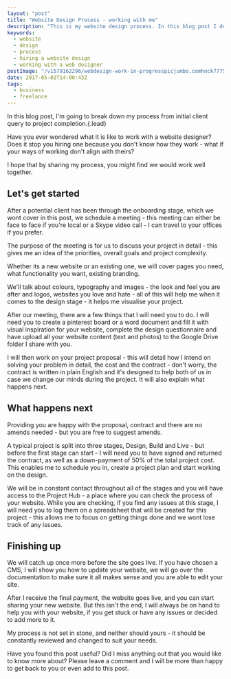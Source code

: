 ```yaml
---
layout: "post"
title: "Website Design Process - working with me"
description: "This is my website design process. In this blog post I detail my process from initial client contact to the end of a project."
keywords:
  - website
  - design
  - process
  - hiring a website design
  - working with a web designer
postImage: "/v1579162296/webdesign-work-in-progresspicjumbo.comhnck7775.jpg"
date: 2017-05-02T14:00:43Z
tags:
  - business
  - freelance
---
```

In this blog post, I'm going to break down my process from initial client query to project completion.{.lead}

Have you ever wondered what it is like to work with a website designer? Does it stop you hiring one because you don't know how they work - what if your ways of working don't align with theirs?

I hope that by sharing my process, you might find we would work well together.

## Let's get started

After a potential client has been through the onboarding stage, which we wont cover in this post, we schedule a meeting - this meeting can either be face to face if you're local or a Skype video call - I can travel to your offices if you prefer.

The purpose of the meeting is for us to discuss your project in detail - this gives me an idea of the priorities, overall goals and project complexity.

Whether its a new website or an existing one, we will cover pages you need, what functionality you want, existing branding.

We'll talk about colours, typography and images - the look and feel you are after and logos, websites you love and hate - all of this will help me when it comes to the design stage - it helps me visualise your project.

After our meeting, there are a few things that I will need you to do. I will need you to create a pinterest board or a word document and fill it with visual inspiration for your website, complete the design questionnaire and have upload all your website content (text and photos) to the Google Drive folder I share with you.

I will then work on your project proposal - this will detail how I intend on solving your problem in detail, the cost and the contract - don't worry, the contract is written in plain English and it's designed to help both of us in case we change our minds during the project. It will also explain what happens next.

## What happens next
Providing you are happy with the proposal, contract and there are no amends needed - but you are free to suggest amends.

A typical project is split into three stages, Design, Build and Live - but before the first stage can start - I will need you to have signed and returned the contract, as well as a down-payment of 50% of the total project cost. This enables me to schedule you in, create a project plan and start working on the design.

We will be in constant contact throughout all of the stages and you will have access to the Project Hub - a place where you can check the process of your website. While you are checking, if you find any issues at this stage, I will need you to log them on a spreadsheet that will be created for this project - this allows me to focus on getting things done and we wont lose track of any issues.

## Finishing up
We will catch up once more before the site goes live. If you have chosen a CMS, I will show you how to update your website, we will go over the documentation to make sure it all makes sense and you are able to edit your site.

After I receive the final payment, the website goes live, and you can start sharing your new website. But this isn't the end, I will always be on hand to help you with your website, if you get stuck or have any issues or decided to add more to it.

My process is not set in stone, and neither should yours - it should be constantly reviewed and changed to suit your needs.

Have you found this post useful? Did I miss anything out that you would like to know more about? Please leave a comment and I will be more than happy to get back to you or even add to this post.
